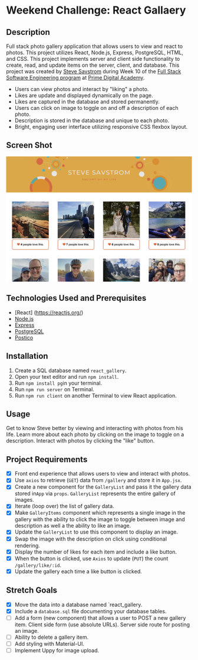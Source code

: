 # Weekend Challenge: React Gallaery

## Description
Full stack photo gallery application that allows users to view and react to photos. This project utilizes React, Node.js, Express, PostgreSQL, HTML, and CSS. This project implements server and client side functionality to create, read, and update items on the server, client, and database. This project was created by [Steve Savstrom](https://www.linkedin.com/in/stevesavstrom/) during Week 10 of the [Full Stack Software Engineering program](https://www.primeacademy.io/courses/engineering#curriculum) at [Prime Digital Academy](https://www.primeacademy.io/).

- Users can view photos and interact by "liking" a photo.
- Likes are update and displayed dynamically on the page.
- Likes are captured in the database and stored permanently.
- Users can click on image to toggle on and off a description of each photo.
- Description is stored in the database and unique to each photo.
- Bright, engaging user interface utilizing responsive CSS flexbox layout.

## Screen Shot
![Screen Shot](/public/images/screenshot.png)

## Technologies Used and Prerequisites
- [React] (https://reactjs.org/)
- [Node.js](https://nodejs.org/en/)
- [Express](https://expressjs.com/)
- [PostgreSQL](https://www.postgresql.org/)
- [Postico](https://eggerapps.at/postico/)

## Installation
1. Create a SQL database named `react_gallery`.
2. Open your text editor and run `npm install`.
3. Run `npm install pg`in your terminal.
4. Run `npm run server` on Terminal.
5. Run `npm run client` on another Terminal to view React application.

## Usage
Get to know Steve better by viewing and interacting with photos from his life. Learn more about each photo by clicking on the image to toggle on a description. Interact with photos by clicking the "like" button.

## Project Requirements
- [x] Front end experience that allows users to view and interact with photos.
- [x] Use `axios` to retrieve (`GET`) data from `/gallery` and store it in `App.jsx`.
- [x] Create a new component for the `GalleryList` and pass it the gallery data stored in`App` via `props`. `GalleryList` represents the entire gallery of images.
- [x] Iterate (loop over) the list of gallery data.
- [x] Make `GalleryItems` component which represents a single image in the gallery with the ability to click the image to toggle between image and description as well a the ability to like an image.
- [x] Update the `GalleryList` to use this component to display an image.
- [x] Swap the image with the description on click using conditional rendering.
- [x] Display the number of likes for each item and include a like button.
- [x] When the button is clicked, use `Axios` to update (`PUT`)
 the count `/gallery/like/:id`.
- [x] Update the gallery each time a like button is clicked.

## Stretch Goals
- [x] Move the data into a database named `react_gallery.
- [x] Include a `database.sql` file documenting your database tables.
- [ ] Add a form (new component) that allows a user to POST a new gallery item. Client side form (use absolute URLs). Server side route for posting an image.
- [ ] Ability to delete a gallery item.
- [ ] Add styling with Material-UI.
- [ ] Implement Uppy for image upload.
